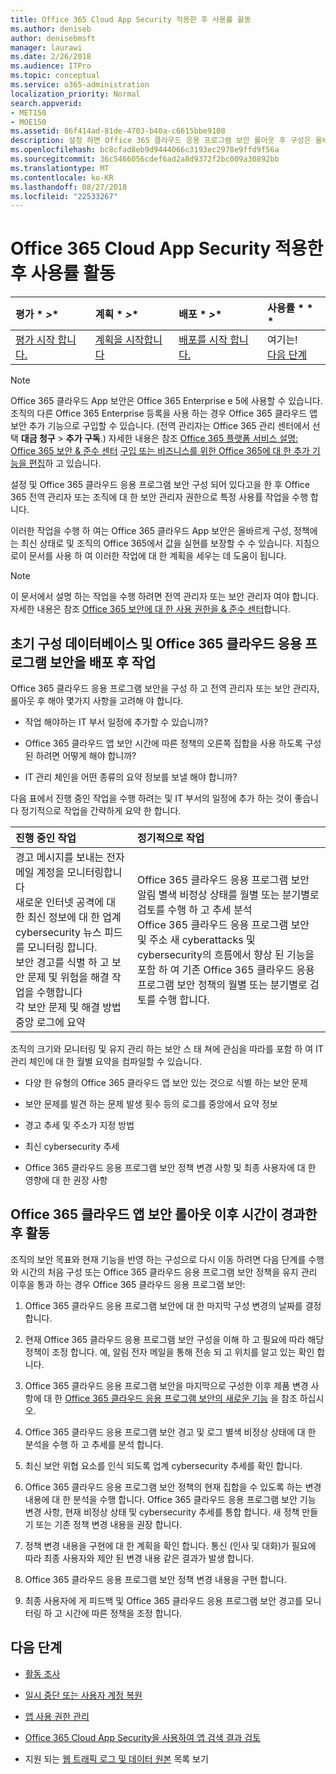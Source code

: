 ```yaml
---
title: Office 365 Cloud App Security 적용한 후 사용률 활동
ms.author: deniseb
author: denisebmsft
manager: laurawi
ms.date: 2/26/2018
ms.audience: ITPro
ms.topic: conceptual
ms.service: o365-administration
localization_priority: Normal
search.appverid:
- MET150
- MOE150
ms.assetid: 86f414ad-81de-4703-b40a-c6615bbe9108
description: 설정 하면 Office 365 클라우드 응용 프로그램 보안 롤아웃 후 구성은 올바른 하의 정기적 검토 준비 하는 특정 작업을 수행 합니다.
ms.openlocfilehash: bc8cfad8eb9d9444066c3193ec2978e9ffd9f56a
ms.sourcegitcommit: 36c5466056cdef6ad2a8d9372f2bc009a30892bb
ms.translationtype: MT
ms.contentlocale: ko-KR
ms.lasthandoff: 08/27/2018
ms.locfileid: "22533267"
---
```

# <a name="utilization-activities-after-rolling-out-office-365-cloud-app-security"></a>Office 365 Cloud App Security 적용한 후 사용률 활동
  
|평가 * *\>**|계획 * *\>**|배포 * *\>**|사용률 * * *|
|:-----|:-----|:-----|:-----|
|[평가 시작 합니다.](office-365-cas-overview.md) <br/> |[계획을 시작합니다](get-ready-for-office-365-cas.md) <br/> |[배포를 시작 합니다.](turn-on-office-365-cas.md) <br/> |여기는!  <br/> [다음 단계](review-office-365-cas-alerts.md) <br/> |
   
> [!NOTE]
> Office 365 클라우드 App 보안은 Office 365 Enterprise e 5에 사용할 수 있습니다. 조직의 다른 Office 365 Enterprise 등록을 사용 하는 경우 Office 365 클라우드 앱 보안 추가 기능으로 구입할 수 있습니다. (전역 관리자는 Office 365 관리 센터에서 선택 **대금 청구** \> **추가 구독**.) 자세한 내용은 참조 [Office 365 플랫폼 서비스 설명: Office 365 보안 &amp; 준수 센터](https://technet.microsoft.com/en-us/library/dn933793.aspx) [구입 또는 비즈니스를 위한 Office 365에 대 한 추가 기능을 편집](https://support.office.com/article/4e7b57d6-b93b-457d-aecd-0ea58bff07a6)하 고 있습니다. 
  
설정 및 Office 365 클라우드 응용 프로그램 보안 구성 되어 있다고을 한 후 Office 365 전역 관리자 또는 조직에 대 한 보안 관리자 권한으로 특정 사용률 작업을 수행 합니다. 

이러한 작업을 수행 하 여는 Office 365 클라우드 App 보안은 올바르게 구성, 정책에는 최신 상태로 및 조직의 Office 365에서 값을 실현를 보장할 수 수 있습니다. 지침으로이 문서를 사용 하 여 이러한 작업에 대 한 계획을 세우는 데 도움이 됩니다.
  
> [!NOTE]
> 이 문서에서 설명 하는 작업을 수행 하려면 전역 관리자 또는 보안 관리자 여야 합니다. 자세한 내용은 참조 [Office 365 보안에 대 한 사용 권한을 &amp; 준수 센터](permissions-in-the-security-and-compliance-center.md)합니다. 
    
## <a name="activities-after-the-initial-configuration-and-rollout-of-office-365-cloud-app-security"></a>초기 구성 데이터베이스 및 Office 365 클라우드 응용 프로그램 보안을 배포 후 작업

Office 365 클라우드 응용 프로그램 보안을 구성 하 고 전역 관리자 또는 보안 관리자, 롤아웃 후 해야 몇가지 사항을 고려해 야 합니다.
  
- 작업 해야하는 IT 부서 일정에 추가할 수 있습니까?
    
- Office 365 클라우드 앱 보안 시간에 따른 정책의 오른쪽 집합을 사용 하도록 구성 된 하려면 어떻게 해야 합니까?
    
- IT 관리 체인을 어떤 종류의 요약 정보를 보낼 해야 합니까?
    
다음 표에서 진행 중인 작업을 수행 하려는 및 IT 부서의 일정에 추가 하는 것이 좋습니다 정기적으로 작업을 간략하게 요약 한 합니다.
  
|**진행 중인 작업**|**정기적으로 작업**|
|:-----|:-----|
| 경고 메시지를 보내는 전자 메일 계정을 모니터링합니다  <br/>  새로운 인터넷 공격에 대 한 최신 정보에 대 한 업계 cybersecurity 뉴스 피드를 모니터링 합니다.  <br/>  보안 경고를 식별 하 고 보안 문제 및 위험을 해결 작업을 수행합니다  <br/>  각 보안 문제 및 해결 방법 중앙 로그에 요약  <br/> | Office 365 클라우드 응용 프로그램 보안 알림 별색 비정상 상태를 월별 또는 분기별로 검토를 수행 하 고 추세 분석  <br/>  Office 365 클라우드 응용 프로그램 보안 및 주소 새 cyberattacks 및 cybersecurity의 흐름에서 향상 된 기능을 포함 하 여 기존 Office 365 클라우드 응용 프로그램 보안 정책의 월별 또는 분기별로 검토를 수행 합니다.  <br/> |
   
조직의 크기와 모니터링 및 유지 관리 하는 보안 스 태 쳐에 관심을 따라를 포함 하 여 IT 관리 체인에 대 한 월별 요약을 컴파일할 수 있습니다.
  
- 다양 한 유형의 Office 365 클라우드 앱 보안 있는 것으로 식별 하는 보안 문제
    
- 보안 문제를 발견 하는 문제 발생 횟수 등의 로그를 중앙에서 요약 정보
    
- 경고 추세 및 주소가 지정 방법
    
- 최신 cybersecurity 추세
    
- Office 365 클라우드 응용 프로그램 보안 정책 변경 사항 및 최종 사용자에 대 한 영향에 대 한 권장 사항
    
## <a name="activities-after-time-has-passed-since-rolling-out-office-365-cloud-app-security"></a>Office 365 클라우드 앱 보안 롤아웃 이후 시간이 경과한 후 활동

조직의 보안 목표와 현재 기능을 반영 하는 구성으로 다시 이동 하려면 다음 단계를 수행와 시간의 처음 구성 또는 Office 365 클라우드 응용 프로그램 보안 정책을 유지 관리 이후을 통과 하는 경우 Office 365 클라우드 응용 프로그램 보안:
  
1. Office 365 클라우드 응용 프로그램 보안에 대 한 마지막 구성 변경의 날짜를 결정 합니다.
    
2. 현재 Office 365 클라우드 응용 프로그램 보안 구성을 이해 하 고 필요에 따라 해당 정책이 조정 합니다. 예, 알림 전자 메일을 통해 전송 되 고 위치를 알고 있는 확인 합니다.
    
3. Office 365 클라우드 응용 프로그램 보안을 마지막으로 구성한 이후 제품 변경 사항에 대 한 [Office 365 클라우드 응용 프로그램 보안의 새로운 기능](new-in-office-365-cas.md) 을 참조 하십시오. 
    
4. Office 365 클라우드 응용 프로그램 보안 경고 및 로그 별색 비정상 상태에 대 한 분석을 수행 하 고 추세를 분석 합니다.
    
5. 최신 보안 위협 요소를 인식 되도록 업계 cybersecurity 추세를 확인 합니다.
    
6. Office 365 클라우드 응용 프로그램 보안 정책의 현재 집합을 수 있도록 하는 변경 내용에 대 한 분석을 수행 합니다. Office 365 클라우드 응용 프로그램 보안 기능 변경 사항, 현재 비정상 상태 및 cybersecurity 추세를 통합 합니다. 새 정책 만들기 또는 기존 정책 변경 내용을 권장 합니다.
    
7. 정책 변경 내용을 구현에 대 한 계획을 확인 합니다. 통신 (인사 및 대화)가 필요에 따라 최종 사용자와 제안 된 변경 내용 같은 결과가 발생 합니다.
    
8. Office 365 클라우드 응용 프로그램 보안 정책 변경 내용을 구현 합니다.
    
9. 최종 사용자에 게 피드백 및 Office 365 클라우드 응용 프로그램 보안 경고를 모니터링 하 고 시간에 따른 정책을 조정 합니다.
    
## <a name="next-steps"></a>다음 단계

- [활동 조사](investigate-an-activity-in-office-365-cas.md)
    
- [일시 중단 또는 사용자 계정 복원](suspend-or-restore-an-account-in-ocas.md)
    
- [앱 사용 권한 관리](manage-app-permissions-in-ocas.md)
    
- [Office 365 Cloud App Security을 사용하여 앱 검색 결과 검토](review-app-discovery-findings-in-ocas.md)
    
- 지원 되는 [웹 트래픽 로그 및 데이터 원본](web-traffic-logs-and-data-sources-for-ocas.md) 목록 보기
    

